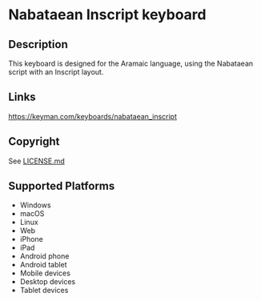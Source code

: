 Nabataean Inscript keyboard
==============

Description
-----------
This keyboard is designed for the Aramaic language, using the Nabataean script with an Inscript layout.

Links
-----
https://keyman.com/keyboards/nabataean_inscript

Copyright
---------
See [LICENSE.md](LICENSE.md)

Supported Platforms
-------------------
 * Windows
 * macOS
 * Linux
 * Web
 * iPhone
 * iPad
 * Android phone
 * Android tablet
 * Mobile devices
 * Desktop devices
 * Tablet devices

